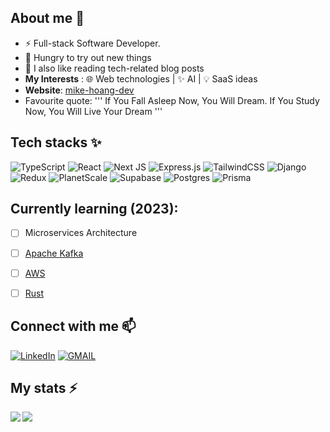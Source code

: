 ## About me 🧑
- ⚡ Full-stack Software Developer.
- 🔭 Hungry to try out new things
- 📖 I also like reading tech-related blog posts
- **My Interests** : 🌐 Web technologies | ✨ AI | 💡 SaaS ideas
- **Website**: [mike-hoang-dev](https://mike-hoang-dev.vercel.app)
- Favourite quote: 
'''
If You Fall Asleep Now, You Will Dream. If You Study Now, You Will Live Your Dream
'''



## Tech stacks ✨

![TypeScript](https://img.shields.io/badge/typescript-%23007ACC.svg?style=for-the-badge&logo=typescript&logoColor=white) ![React](https://img.shields.io/badge/react-%2320232a.svg?style=for-the-badge&logo=react&logoColor=%2361DAFB) ![Next JS](https://img.shields.io/badge/Next-black?style=for-the-badge&logo=next.js&logoColor=white) ![Express.js](https://img.shields.io/badge/express.js-%23404d59.svg?style=for-the-badge&logo=express&logoColor=%2361DAFB) ![TailwindCSS](https://img.shields.io/badge/tailwindcss-%2338B2AC.svg?style=for-the-badge&logo=tailwind-css&logoColor=white) ![Django](https://img.shields.io/badge/django-%23092E20.svg?style=for-the-badge&logo=django&logoColor=white) ![Redux](https://img.shields.io/badge/redux-%23593d88.svg?style=for-the-badge&logo=redux&logoColor=white) ![PlanetScale](https://img.shields.io/badge/planetscale-%23000000.svg?style=for-the-badge&logo=planetscale&logoColor=white) ![Supabase](https://img.shields.io/badge/Supabase-3ECF8E?style=for-the-badge&logo=supabase&logoColor=white) ![Postgres](https://img.shields.io/badge/postgres-%23316192.svg?style=for-the-badge&logo=postgresql&logoColor=white) ![Prisma](https://img.shields.io/badge/Prisma-3982CE?style=for-the-badge&logo=Prisma&logoColor=white)

## Currently learning (2023):

* [ ] Microservices Architecture
* [ ] [Apache Kafka](https://kafka.apache.org/)
* [ ] [AWS](https://aws.amazon.com/)
* [ ] [Rust](https://www.rust-lang.org/)


## Connect with me 📫
<a href="https://www.linkedin.com/in/mike-hoang-2907/">![LinkedIn](https://img.shields.io/badge/linkedin-%230077B5.svg?style=for-the-badge&logo=linkedin&logoColor=white)</a>
<a href="mailto:anhminhhoang13@gmail.com">![GMAIL](https://img.shields.io/badge/Gmail-D14836?style=for-the-badge&logo=gmail&logoColor=white)</a>

## My stats ⚡
<img align="left" src="https://github-readme-stats.vercel.app/api?username=mikah13&count_private=true&show_icons=true&theme=radical" />
<img align="left" src="https://github-readme-stats.vercel.app/api/top-langs/?username=mikah13&show_icons=true&theme=radical&layout=compact" /> 


